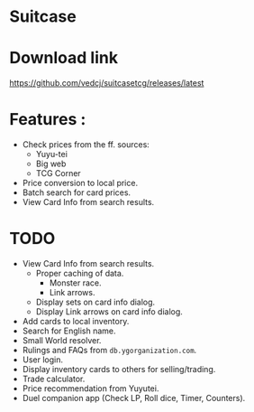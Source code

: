 # Suitcase

# Download link
https://github.com/vedcj/suitcasetcg/releases/latest

# Features :
- Check prices from the ff. sources:
  - Yuyu-tei
  - Big web
  - TCG Corner
- Price conversion to local price.
- Batch search for card prices.
- View Card Info from search results.

# TODO
- View Card Info from search results.
  - Proper caching of data.
    - Monster race.
    - Link arrows.
  - Display sets on card info dialog.
  - Display Link arrows on card info dialog.
- Add cards to local inventory.
- Search for English name.
- Small World resolver.
- Rulings and FAQs from ``db.ygorganization.com``.
- User login.
- Display inventory cards to others for selling/trading.
- Trade calculator.
- Price recommendation from Yuyutei.
- Duel companion app (Check LP, Roll dice, Timer, Counters).
